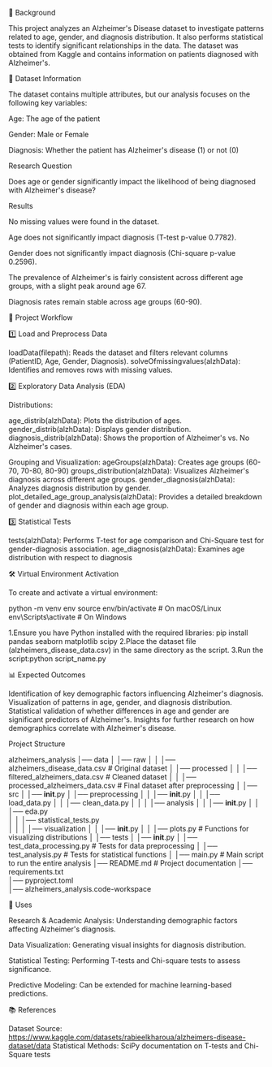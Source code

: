 📌 Background 

This project analyzes an Alzheimer's Disease dataset to investigate patterns
related to age, gender, and diagnosis distribution. It also performs statistical 
tests to identify significant relationships in the data. The dataset was obtained 
from Kaggle and contains information on patients diagnosed with Alzheimer's.


📂 Dataset Information



The dataset contains multiple attributes, but our analysis focuses on the following key variables:

Age: The age of the patient

Gender: Male or Female

Diagnosis: Whether the patient has Alzheimer's disease (1) or not (0)


Research Question

Does age or gender significantly impact the likelihood of being diagnosed with Alzheimer's disease?

 Results

No missing values were found in the dataset.

Age does not significantly impact diagnosis (T-test p-value 0.7782).

Gender does not significantly impact diagnosis (Chi-square p-value 0.2596).

The prevalence of Alzheimer's is fairly consistent across different age groups, with a slight peak around age 67.

Diagnosis rates remain stable across age groups (60-90).


🚀 Project Workflow

1️⃣ Load and Preprocess Data

loadData(filepath): Reads the dataset and filters relevant columns (PatientID, Age, Gender, Diagnosis).
solveOfmissingvalues(alzhData): Identifies and removes rows with missing values.

2️⃣ Exploratory Data Analysis (EDA)

Distributions:

age_distrib(alzhData): Plots the distribution of ages.
gender_distrib(alzhData): Displays gender distribution.
diagnosis_distrib(alzhData): Shows the proportion of Alzheimer's vs. No Alzheimer's cases.

Grouping and Visualization:
ageGroups(alzhData): Creates age groups (60-70, 70-80, 80-90)
groups_distribution(alzhData): Visualizes Alzheimer's diagnosis across different age groups.
gender_diagnosis(alzhData): Analyzes diagnosis distribution by gender.
plot_detailed_age_group_analysis(alzhData): Provides a detailed breakdown of gender and diagnosis within each age group.

3️⃣ Statistical Tests

tests(alzhData): Performs T-test for age comparison and Chi-Square test for gender-diagnosis association.
age_diagnosis(alzhData): Examines age distribution with respect to diagnosis

🛠 Virtual Environment Activation

To create and activate a virtual environment:

python -m venv env
source env/bin/activate  # On macOS/Linux
env\Scripts\activate  # On Windows

1.Ensure you have Python installed with the required libraries:
pip install pandas
seaborn 
matplotlib scipy
2.Place the dataset file (alzheimers_disease_data.csv) in the same directory as the script.
3.Run the script:python script_name.py


📊 Expected Outcomes

Identification of key demographic factors influencing Alzheimer's diagnosis.
Visualization of patterns in age, gender, and diagnosis distribution.
Statistical validation of whether differences in age and gender are significant predictors of Alzheimer's.
Insights for further research on how demographics correlate with Alzheimer's disease.


Project Structure

alzheimers_analysis
│── data
│   │── raw
│   │   │── alzheimers_disease_data.csv  # Original dataset
│   │── processed
│   │   │── filtered_alzheimers_data.csv  # Cleaned dataset
│   │   │── processed_alzheimers_data.csv  # Final dataset after preprocessing
│
│── src
│   │── __init__.py
│   │── preprocessing
│   │   │── __init__.py
│   │   │── load_data.py 
│   │   │── clean_data.py 
│   │
│   │── analysis
│   │   │── __init__.py
│   │   │── eda.py  
│   │   │── statistical_tests.py  
│   │
│   │── visualization
│   │   │── __init__.py
│   │   │── plots.py  # Functions for visualizing distributions
│
│── tests
│   │── __init__.py
│   │── test_data_processing.py  # Tests for data preprocessing
│   │── test_analysis.py  # Tests for statistical functions
│
│── main.py  # Main script to run the entire analysis
│── README.md  # Project documentation
│── requirements.txt  
│── pyproject.toml  
│── alzheimers_analysis.code-workspace  





📌 Uses


Research & Academic Analysis: Understanding demographic factors affecting Alzheimer's diagnosis.

Data Visualization: Generating visual insights for diagnosis distribution.

Statistical Testing: Performing T-tests and Chi-square tests to assess significance.

Predictive Modeling: Can be extended for machine learning-based predictions.

📚 References

Dataset Source: https://www.kaggle.com/datasets/rabieelkharoua/alzheimers-disease-dataset/data
Statistical Methods: SciPy documentation on T-tests and Chi-Square tests




